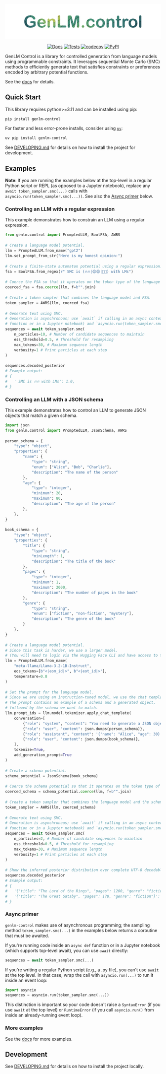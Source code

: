 ![Logo](logo.png)

<div align="center">

[![Docs](https://github.com/genlm/genlm-control/actions/workflows/docs.yml/badge.svg)](https://genlm.github.io/genlm-control/)
[![Tests](https://github.com/genlm/genlm-control/actions/workflows/pytest.yml/badge.svg)](https://genlm.github.io/genlm-control/)
[![codecov](https://codecov.io/github/genlm/genlm-control/graph/badge.svg?token=665ffkDXvZ)](https://codecov.io/github/genlm/genlm-control)
[![PyPI](https://img.shields.io/pypi/v/genlm-control?label=pypi)](https://pypi.org/project/genlm-control/)

</div>

GenLM Control is a library for controlled generation from language models using programmable constraints. It leverages sequential Monte Carlo (SMC) methods to efficiently generate text that satisfies constraints or preferences encoded by arbitrary potential functions.

See the [docs](https://genlm.github.io/genlm-control) for details.


## Quick Start

This library requires python>=3.11 and can be installed using pip:

```bash
pip install genlm-control
```

For faster and less error-prone installs, consider using [`uv`](https://github.com/astral-sh/uv):

```bash
uv pip install genlm-control
```

See [DEVELOPING.md](DEVELOPING.md) for details on how to install the project for development.

## Examples

**Note**: If you are running the examples below at the top-level in a regular Python script or REPL (as opposed to a Jupyter notebook), replace any `await token_sampler.smc(...)` calls with `asyncio.run(token_sampler.smc(...))`. See also the [Async primer](https://github.com/genlm/genlm-control/edit/main/README.md#async-primer) below.

### Controlling an LLM with a regular expression

This example demonstrates how to constrain an LLM using a regular expression.

```python
from genlm.control import PromptedLLM, BoolFSA, AWRS

# Create a language model potential.
llm = PromptedLLM.from_name("gpt2")
llm.set_prompt_from_str("Here is my honest opinion:")

# Create a finite-state automaton potential using a regular expression.
fsa = BoolFSA.from_regex(r" SMC is (🔥🔥|😍😍|🤌🤌) with LMs")

# Coerce the FSA so that it operates on the token type of the language model.
coerced_fsa = fsa.coerce(llm, f=b"".join)

# Create a token sampler that combines the language model and FSA.
token_sampler = AWRS(llm, coerced_fsa)

# Generate text using SMC.
# Generation is asynchronous; use `await` if calling in an async context (like in an async
# function or in a Jupyter notebook) and `asyncio.run(token_sampler.smc(...))` otherwise.
sequences = await token_sampler.smc(
    n_particles=10, # Number of candidate sequences to maintain
    ess_threshold=0.5, # Threshold for resampling
    max_tokens=30, # Maximum sequence length
    verbosity=1 # Print particles at each step
)

sequences.decoded_posterior
# Example output:
# {
#   ' SMC is 🔥🔥 with LMs': 1.0,
# }
```

### Controlling an LLM with a JSON schema

This example demonstrates how to control an LLM to generate JSON objects that match a given schema.

```python
import json
from genlm.control import PromptedLLM, JsonSchema, AWRS

person_schema = {
    "type": "object",
    "properties": {
        "name": {
            "type": "string",
            "enum": ["Alice", "Bob", "Charlie"],
            "description": "The name of the person"
        },
        "age": {
            "type": "integer",
            "minimum": 20,
            "maximum": 80,
            "description": "The age of the person"
        },
    },
}

book_schema = {
    "type": "object",
    "properties": {
        "title": {
            "type": "string",
            "minLength": 1,
            "description": "The title of the book"
        },
        "pages": {
            "type": "integer",
            "minimum": 1,
            "maximum": 2000,
            "description": "The number of pages in the book"
        },
        "genre": {
            "type": "string",
            "enum": ["fiction", "non-fiction", "mystery"],
            "description": "The genre of the book"
        }
    },
}

# Create a language model potential.
# Since this task is harder, we use a larger model.
# (You will need to login via the Hugging Face CLI and have access to the model.)
llm = PromptedLLM.from_name(
    "meta-llama/Llama-3.2-1B-Instruct",
    eos_tokens=[b"<|eom_id|>", b"<|eot_id|>"],
    temperature=0.8
)

# Set the prompt for the language model.
# Since we are using an instruction-tuned model, we use the chat template.
# The prompt contains an example of a schema and a generated object,
# followed by the schema we want to match.
llm.prompt_ids = llm.model.tokenizer.apply_chat_template(
    conversation=[
        {"role": "system", "content": "You need to generate a JSON object that matches the schema below. Only generate the JSON object on a single line with no other text."},
        {"role": "user", "content": json.dumps(person_schema)},
        {"role": "assistant", "content": '{"name": "Alice", "age": 30}'},
        {"role": "user", "content": json.dumps(book_schema)},
    ],
    tokenize=True,
    add_generation_prompt=True
)

# Create a schema potential.
schema_potential = JsonSchema(book_schema)

# Coerce the schema potential so that it operates on the token type of the language model.
coerced_schema = schema_potential.coerce(llm, f=b"".join)

# Create a token sampler that combines the language model and the schema potential.
token_sampler = AWRS(llm, coerced_schema)

# Generate text using SMC.
# Generation is asynchronous; use `await` if calling in an async context (like in an async
# function or in a Jupyter notebook) and `asyncio.run(token_sampler.smc(...))` otherwise.
sequences = await token_sampler.smc(
    n_particles=2, # Number of candidate sequences to maintain
    ess_threshold=0.5, # Threshold for resampling
    max_tokens=30, # Maximum sequence length
    verbosity=1 # Print particles at each step
)

# Show the inferred posterior distribution over complete UTF-8 decodable sequences.
sequences.decoded_posterior
# Example output:
# {
#   '{"title": "The Lord of the Rings", "pages": 1200, "genre": "fiction"}': 0.5008318164809697,
#   '{"title": "The Great Gatsby", "pages": 178, "genre": "fiction"}': 0.49916818351903025,
# }
```

### Async primer

`genlm-control` makes use of asynchronous programming; the sampling method `token_sampler.smc(...)` in the examples below returns a coroutine that must be awaited.

If you're running code inside an `async def` function or in a Jupyter notebook (which supports top-level await), you can use `await` directly:
    
```python
sequences = await token_sampler.smc(...)
```

If you're writing a regular Python script (e.g., a .py file), you can't use `await` at the top level. In that case, wrap the call with `asyncio.run(...)` to run it inside an event loop:
    
```python
import asyncio
sequences = asyncio.run(token_sampler.smc(...))
```
This distinction is important so your code doesn't raise a `SyntaxError` (if you use `await` at the top level) or `RuntimeError` (if you call `asyncio.run()` from inside an already-running event loop).

### More examples

See the [docs](https://genlm.github.io/genlm-control/getting_started) for more examples.

## Development

See [DEVELOPING.md](DEVELOPING.md) for details on how to install the project locally.
